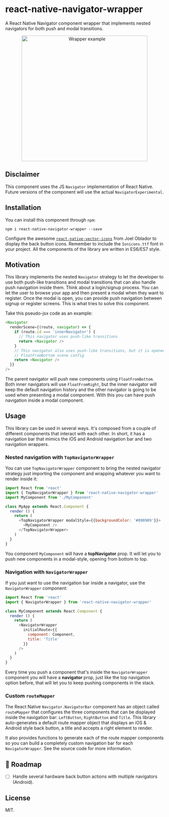 # react-native-navigator-wrapper
A React Native Navigator component wrapper that implements nested navigators for
both push and modal transitions.

<p align="center">
<img src="https://raw.githubusercontent.com/wiki/APSL/react-native-navigator-wrapper/nav.gif" alt="Wrapper example" width="400">
</p>

## Disclaimer
This component uses the JS `Navigator` implementation of React Native. Future versions of the component will use the actual `NavigatorExperimental`.

## Installation
You can install this component through ``npm``:

```shell
npm i react-native-navigator-wrapper --save
```

Configure the awesome
[``react-native-vector-icons``](https://github.com/oblador/react-native-vector-icons#installation)
from Joel Oblador to display the back button icons. Remember to include the
``Ionicons.ttf`` font in your project. All the components of the library are
written in ES6/ES7 style.

## Motivation
This library implements the nested ``Navigator`` strategy to let the developer
to use both push-like transitions and modal transitions that can also handle
push navigation inside them. Think about a login/signup process. You can let the
user to browse your app and then present a modal when they want to register.
Once the modal is open, you can provide push navigation between signup or register
screens. This is what tries to solve this component.

Take this pseudo-jsx code as an example:

```js
<Navigator
  renderScene={(route, navigator) => {
    if (route.id === 'innerNavigator') {
      // This navigator uses push-like transitions
      return <Navigator />
    }
    // This navigator also uses push-like transitions, but it is opened using
    // FloatFromBottom scene config
    return <Navigator />
  }}
/>
```

The parent navigator will push new components using ``FloatFromBottom``. Both
inner navigators will use ``FloatFromRight``, but the inner navigator will keep
the default navigation history and the other navigator is going to be used when
presenting a modal component. With this you can have push navigation inside a
modal component.

## Usage
This library can be used in several ways. It's composed from a couple of different
components that interact with each other. In short, it has a navigation bar that
mimics the iOS and Android navigation bar and two navigation wrappers.

### Nested navigation with ``TopNavigatorWrapper``
You can use ``TopNavigatorWrapper`` component to bring the nested navigator
strategy just importing the component and wrapping whatever you want to render
inside it:

```js
import React from 'react'
import { TopNavigatorWrapper } from 'react-native-navigator-wrapper'
import MyComponent from './MyComponent'

class MyApp extends React.Component {
  render () {
    return (
      <TopNavigatorWrapper modalStyle={{backgroundColor: '#090909'}}>
        <MyComponent />
      </TopNavigatorWrapper>
    )
  }
}
```

You component ``MyComponent`` will have a **topNavigator** prop. It will let you to push new components in a modal-style, opening from bottom to top.

### Navigation with ``NavigatorWrapper``
If you just want to use the navigation bar inside a navigator, use the
``NavigatorWrapper`` component:

```js
import React from 'react'
import { NavigatorWrapper } from 'react-native-navigator-wrapper'

class MyComponent extends React.Component {
  render () {
    return (
      <NavigatorWrapper
        initialRoute={{
          component: Component,
          title: 'Title'
        }}
      />
    )
  }
}
```

Every time you push a component that's inside the ``NavigatorWrapper`` component
you will have a **navigator** prop, just like the top navigation option before,
that will let you to keep pushing components in the stack.

### Custom ``routeMapper``
The React Native ``Navigator.NavigatorBar`` component has an object called
``routeMapper`` that configures the three components that can be displayed
inside the navigation bar: ``LeftButton``, ``RightButton`` and ``Title``.
This library auto-generates a default route mapper object that displays an iOS & Android style back button, a title and accepts a right element to render.

It also provides functions to generate each of the route mapper components so
you can build a completely custom navigation bar for each ``NavigatorWrapper``.
See the source code for more information.

## 🚧 Roadmap

- [ ] Handle several hardware back button actions with multiple navigators (Android).

## License
MIT.
